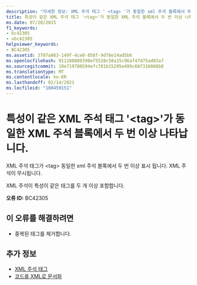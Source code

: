 ```yaml
---
description: "자세한 정보: XML 주석 태그 ' <tag> '가 동일한 xml 주석 블록에서 두 번 이상 표시 됩니다."
title: 특성이 같은 XML 주석 태그 '<tag>'가 동일한 XML 주석 블록에서 두 번 이상 나타납니다.
ms.date: 07/20/2015
f1_keywords:
- bc42305
- vbc42305
helpviewer_keywords:
- BC42305
ms.assetid: 3707a863-149f-4ce8-858f-9d78e14ad5b6
ms.openlocfilehash: 911280889390ef5528c58a15c96af47d75ad03a7
ms.sourcegitcommit: 10e719780594efc781b15295e499c66f316068b8
ms.translationtype: MT
ms.contentlocale: ko-KR
ms.lasthandoff: 02/14/2021
ms.locfileid: "100459151"
---
```

# <a name="xml-comment-tag-tag-appears-with-identical-attributes-more-than-once-in-the-same-xml-comment-block"></a>특성이 같은 XML 주석 태그 '\<tag>'가 동일한 XML 주석 블록에서 두 번 이상 나타납니다.

XML 주석 태그가 \<tag> 동일한 xml 주석 블록에서 두 번 이상 표시 됩니다. XML 주석이 무시됩니다.  
  
 XML 주석이 특성이 같은 태그를 두 개 이상 포함합니다.  
  
 **오류 ID:** BC42305  
  
## <a name="to-correct-this-error"></a>이 오류를 해결하려면  
  
- 중복된 태그를 제거합니다.  
  
## <a name="see-also"></a>추가 정보

- [XML 주석 태그](../language-reference/xmldoc/index.md)
- [코드를 XML로 문서화](../programming-guide/program-structure/documenting-your-code-with-xml.md)
